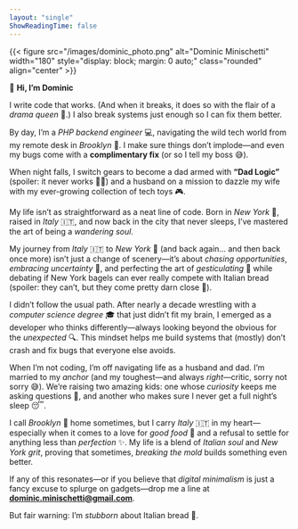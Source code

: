 ```yaml
---
layout: "single"
ShowReadingTime: false
---
```

{{< figure src="/images/dominic_photo.png" alt="Dominic Minischetti" width="180" style="display: block; margin: 0 auto;" class="rounded" align="center" >}}

👋 **Hi, I’m Dominic**

I write code that works. (And when it breaks, it does so with the flair of a *drama queen* 👑.) I also break systems just enough so I can fix them better.

By day, I’m a *PHP backend engineer* 💻, navigating the wild tech world from my remote desk in *Brooklyn* 🗽. I make sure things don’t implode—and even my bugs come with a **complimentary fix** (or so I tell my boss 😅).

When night falls, I switch gears to become a dad armed with **“Dad Logic”** (spoiler: it never works 🤷‍♂️) and a husband on a mission to dazzle my wife with my ever-growing collection of tech toys 🎮.

My life isn’t as straightforward as a neat line of code. Born in *New York* 🗽, raised in *Italy* 🇮🇹, and now back in the city that never sleeps, I’ve mastered the art of being a *wandering soul*.

My journey from *Italy* 🇮🇹 to *New York* 🗽 (and back again… and then back once more) isn’t just a change of scenery—it’s about *chasing opportunities*, *embracing uncertainty* 🤞, and perfecting the art of *gesticulating* 🤌 while debating if New York bagels can ever really compete with Italian bread (spoiler: they can’t, but they come pretty darn close 🍞).

I didn’t follow the usual path. After nearly a decade wrestling with a *computer science degree* 🎓 that just didn’t fit my brain, I emerged as a developer who thinks differently—always looking beyond the obvious for the *unexpected* 🔍. This mindset helps me build systems that (mostly) don’t crash and fix bugs that everyone else avoids.

When I’m not coding, I’m off navigating life as a husband and dad. I’m married to my *anchor* (and my toughest—and always *right*—critic, sorry not sorry 😅). We’re raising two amazing kids: one whose *curiosity* keeps me asking questions 🤔, and another who makes sure I never get a full night’s sleep 😴.

I call *Brooklyn* 🗽 home sometimes, but I carry *Italy* 🇮🇹 in my heart—especially when it comes to a love for *good food* 🍝 and a refusal to settle for anything less than *perfection* ✨. My life is a blend of *Italian soul* and *New York grit*, proving that sometimes, *breaking the mold* builds something even better.

If any of this resonates—or if you believe that *digital minimalism* is just a fancy excuse to splurge on gadgets—drop me a line at **dominic.minischetti@gmail.com**.

But fair warning: I’m *stubborn* about Italian bread 🍞.